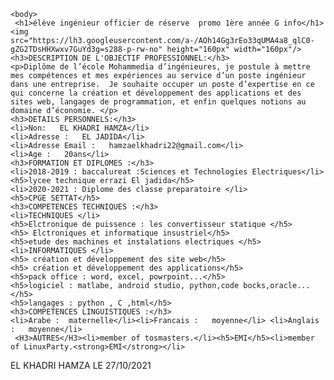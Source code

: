 <!DOCTYPE html>
<html lang="fr">
<head>
    <meta charset="UTF-8">
    <meta http-equiv="X-UA-Compatible" content="IE=edge">
    <meta name="viewport" content="width=device-width, initial-scale=1.0">
    <title>CV</title>
</head>

    <body>
     <h1>élève ingénieur officier de réserve  promo 1ère année G info</h1>
    <img src="https://lh3.googleusercontent.com/a-/AOh14Gg3rEo33qUMA4a8_qlC0-gZG2TDsHHXwxv7GuYd3g=s288-p-rw-no" height="160px" width="160px"/>
    <h3>DESCRIPTION DE L'OBJECTIF PROFESSIONNEL:</h3>
    <p>Diplôme de l’école Mohammedia d’ingénieures, je postule à mettre mes compétences et mes expériences au service d’un poste ingénieur dans une entreprise.  Je souhaite occuper un poste d’expertise en ce qui concerne la création et développement des applications et des sites web, langages de programmation, et enfin quelques notions au domaine d’économie. </p>
    <h3>DETAILS PERSONNELS:</h3>
    <li>Non:   EL KHADRI HAMZA</li>
    <li>Adresse :   EL JADIDA</li>
    <li>Adresse Email :   hamzaelkhadri22@gmail.com</li>
    <li>Age :   20ans</li>
    <h3>FORMATION ET DIPLOMES :</h3>
    <li>2018-2019 : baccalureat :Sciences et Technologies Electriques</li>
    <h5>lycee technique errazi El jadida</h5>
    <li>2020-2021 : Diplome des classe preparatoire </li>
    <h5>CPGE SETTAT</h5>
    <h3>COMPETENCES TECHNIQUES :</h3>
    <li>TECHNIQUES </li>
    <h5>Elctronique de puissence : les convertisseur statique </h5>
    <h5> Elctroniques et informatique insustriel</h5>
    <h5>etude des machines et instalations electriques </h5>
    <li>INFORMATIQUES </li>
    <h5> création et développement des site web</h5>
    <h5> création et développement des applications</h5>
    <h5>pack office : word, excel, powrpoint...</h5>
    <h5>logiciel : matlabe, android studio, python,code bocks,oracle...</h5>
    <h5>langages : python , C ,html</h5>
    <h3>COMPETENCES LINGUISTIQUES :</h3>
    <li>Arabe :  maternelle</li><li>Francais :   moyenne</li> <li>Anglais :   moyenne</li>
     <H3>AUTRES</H3><li>member of tosmasters.</li><h5>EMI</h5><li>member of LinuxParty.<strong>EMI</strong></li>

<footer> EL KHADRI HAMZA     LE 27/10/2021  </footer>
</body>
</html>

